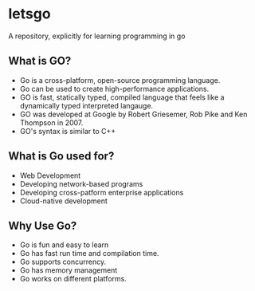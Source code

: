 # letsgo
A repository, explicitly for learning programming in go

## What is GO?

- Go is a cross-platform, open-source programming language.
- Go can be used to create high-performance applications.
- GO is fast, statically typed, compiled language that feels like a dynamically typed interpreted langauge.
- GO was developed at Google by Robert Griesemer, Rob Pike and Ken Thompson in 2007.
- GO's syntax is similar to C++

## What is Go used for?

- Web Development
- Developing network-based programs
- Developing cross-patform enterprise applications
- Cloud-native development

## Why Use Go?
- Go is fun and easy to learn
- Go has fast run time and compilation time.
- Go supports concurrency.
- Go has memory management
- Go works on different platforms.
